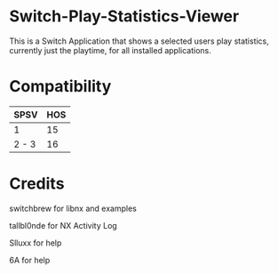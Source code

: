 # Switch-Play-Statistics-Viewer

This is a Switch Application that shows a selected users play statistics, currently just the playtime, for all installed applications.

# Compatibility

SPSV      | HOS
----------|----------
1         | 15
2 - 3     | 16

# Credits

switchbrew for libnx and examples

tallbl0nde for NX Activity Log

Slluxx for help

6A for help
